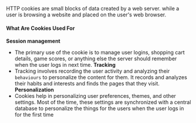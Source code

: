 HTTP cookies are small blocks of data created by a web server. 
while a user is browsing a website and placed on the user's web browser.
#### What Are Cookies Used For
**Session management**
* The primary use of the cookie is to manage user logins, shopping cart details, game scores, or anything else the server should remember when the user logs in next time.
**Tracking**
* Tracking involves recording the user activity and analyzing their `behaviours` to personalize the content for them. It records and analyzes their habits and interests and finds the pages that they visit. 
**Personalization**
* Cookies help in personalizing user preferences, themes, and other settings. Most of the time, these settings are synchronized with a central database to personalize the things for the users when the user logs in for the first time
